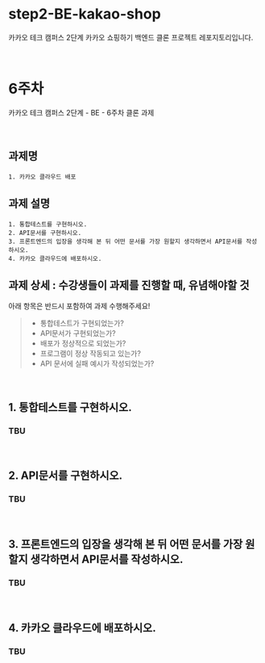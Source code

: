 # step2-BE-kakao-shop
카카오 테크 캠퍼스 2단계 카카오 쇼핑하기 백엔드 클론 프로젝트 레포지토리입니다.

</br>

# 6주차
카카오 테크 캠퍼스 2단계 - BE - 6주차 클론 과제</br>

</br>

## **과제명**
```
1. 카카오 클라우드 배포
```

## **과제 설명**
```
1. 통합테스트를 구현하시오.
2. API문서를 구현하시오.
3. 프론트엔드의 입장을 생각해 본 뒤 어떤 문서를 가장 원할지 생각하면서 API문서를 작성하시오.
4. 카카오 클라우드에 배포하시오.
```

## **과제 상세 : 수강생들이 과제를 진행할 때, 유념해야할 것**
아래 항목은 반드시 포함하여 과제 수행해주세요!
>- 통합테스트가 구현되었는가?
>- API문서가 구현되었는가?
>- 배포가 정상적으로 되었는가?
>- 프로그램이 정상 작동되고 있는가?
>- API 문서에 실패 예시가 작성되었는가?

</br>

## **1. 통합테스트를 구현하시오.**

### TBU

</br>

## **2. API문서를 구현하시오.**

### TBU

</br>

## **3. 프론트엔드의 입장을 생각해 본 뒤 어떤 문서를 가장 원할지 생각하면서 API문서를 작성하시오.**

### TBU

</br>

## **4. 카카오 클라우드에 배포하시오.**

### TBU